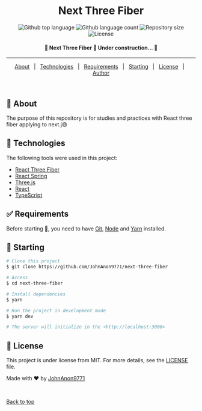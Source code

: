 <div align="center" id="top">

&#xa0;

  <!-- <a href="https://nextthreefiber.netlify.app">Demo</a> -->
</div>

<h1 align="center">Next Three Fiber</h1>

<p align="center">
  <img alt="Github top language" src="https://img.shields.io/github/languages/top/JohnAnon9771/next-three-fiber?color=56BEB8">

  <img alt="Github language count" src="https://img.shields.io/github/languages/count/JohnAnon9771/next-three-fiber?color=56BEB8">

  <img alt="Repository size" src="https://img.shields.io/github/repo-size/JohnAnon9771/next-three-fiber?color=56BEB8">

  <img alt="License" src="https://img.shields.io/github/license/JohnAnon9771/next-three-fiber?color=56BEB8">

</p>

<!-- Status -->

<h4 align="center">
	🚧  Next Three Fiber 🚀 Under construction...  🚧
</h4>

<hr>

<p align="center">
  <a href="#dart-about">About</a> &#xa0; | &#xa0;
  <a href="#rocket-technologies">Technologies</a> &#xa0; | &#xa0;
  <a href="#white_check_mark-requirements">Requirements</a> &#xa0; | &#xa0;
  <a href="#checkered_flag-starting">Starting</a> &#xa0; | &#xa0;
  <a href="#memo-license">License</a> &#xa0; | &#xa0;
  <a href="https://github.com/JohnAnon9771" target="_blank">Author</a>
</p>

<br>

## :dart: About

The purpose of this repository is for studies and practices with React three fiber applying to next.j:smile:

## :rocket: Technologies

The following tools were used in this project:

- [React Three Fiber](https://github.com/pmndrs/react-three-fiber)
- [React Spring](https://www.react-spring.io/)
- [Three.js](https://threejs.org/)
- [React](https://pt-br.reactjs.org/)
- [TypeScript](https://www.typescriptlang.org/)

## :white_check_mark: Requirements

Before starting :checkered_flag:, you need to have [Git](https://git-scm.com), [Node](https://nodejs.org/en/) and [Yarn](https://yarnpkg.com/getting-started/install) installed.

## :checkered_flag: Starting

```bash
# Clone this project
$ git clone https://github.com/JohnAnon9771/next-three-fiber

# Access
$ cd next-three-fiber

# Install dependencies
$ yarn

# Run the project in development mode
$ yarn dev

# The server will initialize in the <http://localhost:3000>
```

## :memo: License

This project is under license from MIT. For more details, see the [LICENSE](LICENSE.md) file.

Made with :heart: by <a href="https://github.com/JohnAnon9771" target="_blank">JohnAnon9771</a>

&#xa0;

<a href="#top">Back to top</a>
